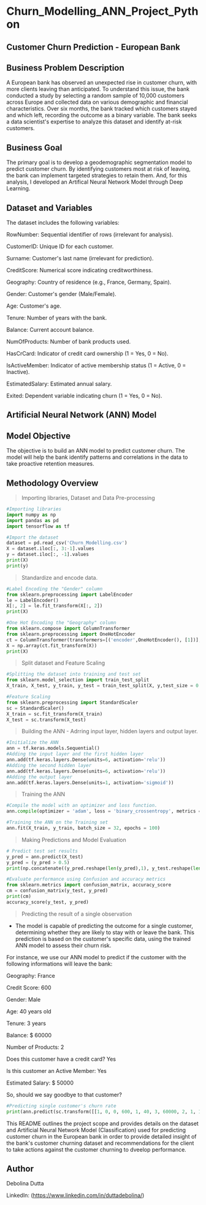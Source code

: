 # Churn_Modelling_ANN_Project_Python

## Customer Churn Prediction - European Bank

## Business Problem Description
A European bank has observed an unexpected rise in customer churn, with more clients leaving than anticipated. To understand this issue, the bank conducted a study by selecting a random sample of 10,000 customers across Europe and collected data on various demographic and financial characteristics. Over six months, the bank tracked which customers stayed and which left, recording the outcome as a binary variable. The bank seeks a data scientist's expertise to analyze this dataset and identify at-risk customers.

## Business Goal
The primary goal is to develop a geodemographic segmentation model to predict customer churn. By identifying customers most at risk of leaving, the bank can implement targeted strategies to retain them. And, for this analysis, I developed an Artifical Neural Network Model through Deep Learning.

## Dataset and Variables
The dataset includes the following variables:

RowNumber: Sequential identifier of rows (irrelevant for analysis).

CustomerID: Unique ID for each customer.

Surname: Customer's last name (irrelevant for prediction).

CreditScore: Numerical score indicating creditworthiness.

Geography: Country of residence (e.g., France, Germany, Spain).

Gender: Customer's gender (Male/Female).

Age: Customer's age.

Tenure: Number of years with the bank.

Balance: Current account balance.

NumOfProducts: Number of bank products used.

HasCrCard: Indicator of credit card ownership (1 = Yes, 0 = No).

IsActiveMember: Indicator of active membership status (1 = Active, 0 = Inactive).

EstimatedSalary: Estimated annual salary.

Exited: Dependent variable indicating churn (1 = Yes, 0 = No).

## Artificial Neural Network (ANN) Model

## Model Objective
The objective is to build an ANN model to predict customer churn. The model will help the bank identify patterns and correlations in the data to take proactive retention measures.

## Methodology Overview

> Importing libraries, Dataset and Data Pre-processing
```python
#Importing libraries
import numpy as np
import pandas as pd
import tensorflow as tf

#Import the dataset
dataset = pd.read_csv('Churn_Modelling.csv')
X = dataset.iloc[:, 3:-1].values
y = dataset.iloc[:, -1].values
print(X)
print(y)
```
> Standardize and encode data.
```python
#Label Encoding the "Gender" column
from sklearn.preprocessing import LabelEncoder 
le = LabelEncoder()
X[:, 2] = le.fit_transform(X[:, 2])
print(X)

#One Hot Encoding the "Geography" column
from sklearn.compose import ColumnTransformer
from sklearn.preprocessing import OneHotEncoder
ct = ColumnTransformer(transformers=[('encoder',OneHotEncoder(), [1])], remainder= 'passthrough')
X = np.array(ct.fit_transform(X))
print(X)
```
> Split dataset and Feature Scaling
```python
#Splitting the dataset into training and test set
from sklearn.model_selection import train_test_split
X_train, X_test, y_train, y_test = train_test_split(X, y,test_size = 0.2, random_state = 1)

#Feature Scaling
from sklearn.preprocessing import StandardScaler
sc = StandardScaler()
X_train = sc.fit_transform(X_train)
X_test = sc.transform(X_test)
```
> Building the ANN - Adrring input layer, hidden layers and output layer.
```python
#Initialize the ANN
ann = tf.keras.models.Sequential()
#Adding the input layer and the first hidden layer
ann.add(tf.keras.layers.Dense(units=6, activation='relu'))
#Adding the second hidden layer
ann.add(tf.keras.layers.Dense(units=6, activation='relu'))
#Adding the output layer
ann.add(tf.keras.layers.Dense(units=1, activation='sigmoid'))
```     
> Training the ANN
```python
#Compile the model with an optimizer and loss function.
ann.compile(optimizer = 'adam', loss = 'binary_crossentropy', metrics = ['accuracy'])

#Training the ANN on the Training set
ann.fit(X_train, y_train, batch_size = 32, epochs = 100)
```
> Making Predictions and Model Evaluation
```python
# Predict test set results
y_pred = ann.predict(X_test)
y_pred = (y_pred > 0.5)
print(np.concatenate((y_pred.reshape(len(y_pred),1), y_test.reshape(len(y_test),1)),1))

#Evaluate performance using Confusion and accuracy metrics
from sklearn.metrics import confusion_matrix, accuracy_score
cm = confusion_matrix(y_test, y_pred)
print(cm)
accuracy_score(y_test, y_pred)
```
> Predicting the result of a single observation
- The model is capable of predicting the outcome for a single customer, determining whether they are likely to stay with or leave the bank. This prediction is based on the customer's specific data, using the trained ANN model to assess their churn risk.

For instance, we use our ANN model to predict if the customer with the following informations will leave the bank:

Geography: France

Credit Score: 600

Gender: Male

Age: 40 years old

Tenure: 3 years

Balance: $ 60000

Number of Products: 2

Does this customer have a credit card? Yes

Is this customer an Active Member: Yes

Estimated Salary: $ 50000

So, should we say goodbye to that customer?
```python
#Predicting single customer's churn rate
print(ann.predict(sc.transform([[1, 0, 0, 600, 1, 40, 3, 60000, 2, 1, 1, 50000]]))> 0.5)
```
This README outlines the project scope and provides details on the dataset and Artificial Neural Network Model (Classification) used for predicting customer churn in the European bank in order to provide detailed insight of the bank's customer churning dataset and recommendations for the client to take actions against the customer churning to dveelop performance.

## Author 

Debolina Dutta

LinkedIn: (https://www.linkedin.com/in/duttadebolina/)
